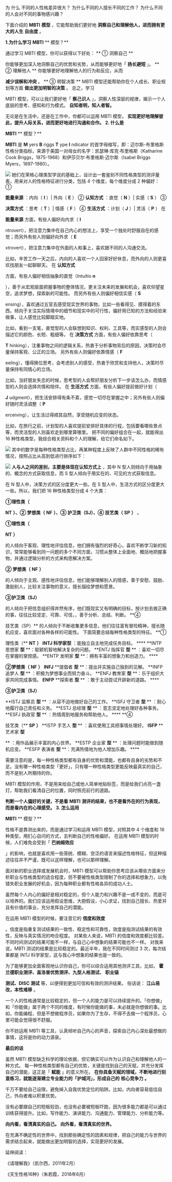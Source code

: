 为  什么  不同的人性格差异很大？  为什么不同的人擅长不同的工作？  为什么不同的人会对不同的事物感兴趣？

下面介绍的 **MBTI** **模型** ，它能帮助我们更好地 **洞察自己和理解他人，进而拥有更大的人生** **自由度** 。  

**1.为什么学习** **MBTI** ** 模型？**

通过学习 MBTI 模型，你可以获得以下好处：  ** ① 洞察自己  **

你能够更加深入地洞察自己的优势和劣势，从而能够更好地「 **扬长避短** 」。  ** ② 理解他人  ** 你能够更好地理解他人的行为和反应，从而

**减少误解和冲突** 。  ** ③ 明智决策  ** MBTI 模型还能帮助你在个人成长、职业规划等方面 **做出更加明智的决策** 。  总之，学习

MBTI 模型，可以让我们更好地「 **察己识人** 」，洞察人性深层的规律，揭示一个人底层的思考、感知和行为模式。  **自知者明，知人者智。**

无论是在生活中，还是在工作中，你都可以运用 MBTI 模型， **实现更好地理解彼此，提升人际关系，进而更好地进行沟通和合作。** **2. 什么是**

**MBTI** ** 模型？**

**MBTI** 是 **M** yers **B** riggs **T** ype **I** ndicator 的首字母缩写，即：迈尔斯-布里格斯性格分类指标，来源于美国一对母女的名字：凯瑟琳·库克·布里格斯（Katharine Cook Briggs，1875-1968）和伊莎贝尔·布里格斯·迈尔斯（Isabel Briggs Myers，1897-1980）。

![](https://mmbiz.qpic.cn/mmbiz_png/giaycic3UNwo3LiaPMyacBZSZ9G4StDvAaHOPoLWOGmsEUbKWSTicJZKBzYaicAlJhUAIp11T4OtNePOezaUYeuUvQA/640?wx_fmt=png) 她们在荣格心理类型学说的基础上，设计出一套鉴别不同性格类型的测评量表，用来对人的性格特征进行分类，包括 4 个维度，每个维度分成 2 种偏好：  ①

**能量来源** ：内向（ **I** ）| 外向（ **E** ）  ② **认知方式** ：直觉（ **N** ）| 实感（ **S** ）  ③

**决策方式** ：思考（ **T** ）| 情感（ **F** ）  ④ **生活方式** ：计划（ **J** ）| 灵活（ **P** ）  在

**能量来源** 方面，有些人偏好向内求（ **I**

ntrovert），把注意力集中在自己内心的想法上，享受一个独处时舒服自在的感觉；而另外有些人则偏好向外求（ **E**

xtrovert），把注意力集中在外面的人和事上，喜欢跟不同的人沟通交流。

比如，辛苦工作一天之后，内向的人喜欢一个人回家好好休息，而外向的人则更喜欢找朋友一起聊聊天。  在 **认知方式**

方面，有些人偏好相信抽象的直觉（Intuitio **n**

），善于从宏观层面把握事物的整体情况，更关注未来的发展和机会，喜欢仰望星空，追求梦想，探索新的可能性。  而另外有些人则偏好相信实感（ **S**

ensing），喜欢通过五官去感受现实世界的事物，比如一些看得见、摸得着的东西，倾向于关注实际情境中的细节和现实中的可行性，偏好用已知的方法和经验来做事，让人感觉比较脚踏实地。

比如，看到一支笔，直觉型的人会联想到知识、权利、工具等，而实感型的人则会描述它的颜色、长短、粗细等。  在 **决策方式** 方面，有些人偏好依靠思考（

**T** hinking），注重事物之间的逻辑关系，热衷于分析事物背后的原因，决策时会尽量保持客观、公正的立场。  另外有些人则偏好依靠情感（ **F**

eeling），懂得换位思考，会考虑别人的感受，热衷于欣赏和支持他人，决策时尽量保持有同情心的立场。

比如，当好朋友失恋的时候，思考型的人会帮好朋友分析下一步该怎么办，而情感型的人则会选择共情和陪伴。  在 **生活方式** 方面，有些人偏好提前做好计划（

**J** udgment），把生活安排得有条不紊，感觉一切尽在掌握之中；另外有些人则偏好随时灵活调整（ **P**

erceiving），让生活过得顺其自然，享受随机应变的状态。

比如，在旅行之前，计划型的人喜欢提前安排好具体的行程，包括要看哪些景点等，而灵活型的人则喜欢走到哪里算哪里。  把不同的偏好组合在一起，就能得出 16 种性格类型，我综合相关资料和个人的理解，给它们命名如下。

![](https://mmbiz.qpic.cn/mmbiz_png/giaycic3UNwo32Y6XuzjmGLBDolK90dPvPGicny0gR77BjNZqZD7eycPsb5xwfMIuV0PgeQtovmRvqxUT2zbHhKaw/640?wx_fmt=png) 其中的数字是每种性格类型占比，再某种程度上反映了人群中不同性格的稀有情况，按照占比从高到低进行排序如下：

![](https://mmbiz.qpic.cn/mmbiz_png/giaycic3UNwo3LiaPMyacBZSZ9G4StDvAaHbFcl87HzsDPTVTTRtRykD1JAoFUiaeOqfgyOQHKMDIe6MNlWkCjFhcA/640?wx_fmt=png) **人与人之间的差别，主要是体现在认知方式上** ，其中 N 型人则倾向于用抽象的、概念的方式获取信息，而 S 型人倾向于用实在的、可见的方式获取信息。

在 N 型人中，决策方式的区分度更大一些。在 S 型人中，生活方式的区分度更大一些。所以，我们把 16 种性格类型分成 4 个大类：

**①理性类（**

**NT** **）、② 梦想类（** **NF** **）、③ 护卫类（SJ）、④ 技艺类（** **SP** **）** 。 

**①理性类（**

**NT** **）**

的人倾向于客观、理性地评估信息，他们拥有强烈的好奇心，喜欢不断学习新的知识，常常能够看到同一问题的多个不同方面，习惯从整体上全面地、概括地把握事物，并通过逻辑分析的方式来构思解决方案。

**② 梦想类（** **NF** **）**

的人倾向于主观、感性地评估信息，他们能够理解别人的情感，善于安慰、鼓励、激励别人，比较关注事物的意义，擅长描绘梦想和愿景。 

**③护卫类（SJ）**

的人倾向于把信息组织得井然有序，他们既现实又有明确的目标，按计划去做正确的事，往往比较坚定、可靠、可信，，善于分析、总结、判断。  **④

技艺类（SP）** 的人倾向于不断收集更多信息，他们往往富有冒险精神，擅长随机应变，喜欢面对各种各样的可能性。  下面简要总结每种性格类型的特征。  **①

理性类（** **NT** **）** **INTJ 科学家型** ：能独立自主地完成任务目标。 **** **INTP 思想家 **型** **：聪颖机智地解决复杂的问题。  **ENTJ 指挥官 **型** ** ：喜欢一切尽在掌握的掌控感。  **ENTP 发明家 **型** **：拥有丰富的想象力和创造力。 ****

**②梦想类（** **NF** **）** **INFJ** **提倡者 **型** **：提出并实施自己独到的见解。  **INFP 追梦人 **型** ** ：积极为梦想事业而努力奋斗。  **ENFJ 教育家 **型** **：乐于组织大家共同完成事情。  **ENFP** **探索者 **型** ** ：敢于主动尝试开辟新的道路。 ****

**③护卫类（SJ）**

**ISTJ 监察员 **型** ** ：从容不迫地做好自己的工作。  **ISFJ 守卫者 **型** ** ：耐心地履行自己责任和义务。  **ESTJ 总经理 **型** ** ：意志坚定地处理好各种事务。  **ESFJ 执政官 **型** ** ：热情周到地服务和帮助他人。 **** **④

技艺类（** **SP** **）** **ISTP 手艺人 **型** ** ：喜欢使用工具把事情处理好。  **ISFP** **艺术家 **型**

** ：用作品展示丰富的内心世界。  **ESTP 企业家 **型** ** ：处理问题时能做到随机应变。  **ESFP 表演者 **型** **：充满热情地为他人增加乐趣。 ****

需要注意的是，每一种性格类型都有自身的优势和潜能，也都有自身的劣势和不足。没有哪一种性格类型「更好」，只有哪一种性格类型更能反映最真实的自己，而不是别人所期待的你。

MBTI 模型的作用，不是用来给自己或他人简单地贴标签，而是给我们点亮一盏灯，帮助我们看清自己的位置，同时照亮前行的道路。

**判断一个人偏好的关键，不是看** **MBTI** **测评的结果，也不是看外在的行为表现，而是看内在的心理感受。** **3. 怎么运用**

**MBTI** ** 模型？**

性格不是靠测出来的，而是通过学习和运用 MBTI 模型，对照其中 4 个维度和 16 种类型，用扪心自问的方式，去判断自己的性格偏好。  在运用 MBTI 模型的时候，人们难免会受到「 **巴纳姆效应**

」的影响，也就是喜欢用一些笼统、模糊、空泛的语言来描述性格特征，但这种描述往往并不严谨，既可以这样理解，也可以那样理解。

面对新的职业选择或发展机会时，MBTI 模型可以帮助你思考应该从哪些方面来分析职业与性格类型的适合程度，但不要被性格类型限制了你的选择和想象力，以免错失职业发展的好机会，因为每种职业都有性格各异的成功人士。

虽然每个人内心的偏好是相对稳定的，但个人能力和兴趣不是一成不变的，而是可以培养的。我们应该运用假设思维，大胆假设，小心求证，找到自己擅长、热爱并且有价值的事业，充分发挥自己的潜能。

在运用 MBTI 模型的时候，要注意它的 **信度和效度**

。信度是指重复测试结果的一致性、稳定性和可靠性，效度是指测试结果的有效性，反映与真实情况的吻合程度。  对某些人来说，MBTI 的信度和效度都比较差。不同时间测试的结果可能不一样，与自己心中想象的结果可能也不一样。  对我来说，MBTI 测试的结果是比较稳定的。最近半年，我在不同时间测过 3 次，每次结果都是 INTJ 科学家型，这与我心中想象的结果也是一致的。

为了能够更加全面客观地认识你自己，你可以综合运用其他测评工具，比如， **霍兰德职业测评、盖洛普优势测评、九型人格测试、** **职业锚**

**测试、DISC 测试** 等，以便得到更加可信和有效的测评结果。  俗话说： **江山易改，本性难移** 。

一个人的性格通常是比较稳定的，但一个人的能力是可以持续提升的。「你想做」和「你能做」属于两个不同的维度，有时候你能做的事，未必就是你想做的事。比如，你能编程，但是不想做程序员，如果你为了生存，不得不去做一个程序员，心里可能会觉得很不舒服。

你不妨运用 MBTI 等工具，认真倾听自己内心的声音，探索自己内心深处最想做的事情，这将是你的动力源泉。  

**最后的话**

 

虽然 MBTI 模型缺乏科学的理论依据，但它确实可以作为认识自己和理解他人的一种方式。  每一种性格类型都有自己的优势，关键是找到自己的天赋，并充分发挥自己的潜能，这正是「 **赋能** 」的意义所在。  **在你具备天赋的领域，不断地进行刻意练习，就能逐渐建立专业能力的「护城河」，形成自己的** **核心竞争力** **。**

千万不要给自己设限，避免掉入自我优势定位的陷阱。比如，内向者容易低估自己，外向者难以积累优势。

没有必要跟自己的短板较劲，也没有必要被短板吓跑，因为很多能力都是可以通过训练获得提升。比如，写作能力、演讲能力、沟通能力、管理能力、分析能力等。

**向内看，看清真实的自己。** **向外看，看清真实的世界。**

在充满不确定性的世界中，找到那些确定性的因素和规律，把自己的能力与世界的需求结合起来，就能做出更加明智的选择，实现更好的发展。  

延伸阅读：

《请理解我》（凯尔西，2011年2月）  

《天生性格16种》（朱若霞，2018年6月）